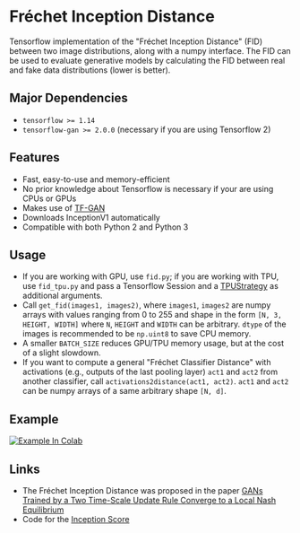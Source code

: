 # Fréchet Inception Distance
Tensorflow implementation of the "Fréchet Inception Distance" (FID) between two image distributions, along with a numpy interface. The FID can be used to evaluate generative models by calculating the FID between real and fake data distributions (lower is better).

## Major Dependencies
- `tensorflow >= 1.14` 
- `tensorflow-gan >= 2.0.0` (necessary if you are using Tensorflow 2)

## Features
- Fast, easy-to-use and memory-efficient
- No prior knowledge about Tensorflow is necessary if your are using CPUs or GPUs
- Makes use of [TF-GAN](https://github.com/tensorflow/gan)
- Downloads InceptionV1 automatically
- Compatible with both Python 2 and Python 3

## Usage
- If you are working with GPU, use `fid.py`; if you are working with TPU, use `fid_tpu.py` and pass a Tensorflow Session and a [TPUStrategy](https://www.tensorflow.org/api_docs/python/tf/distribute/experimental/TPUStrategy) as additional arguments.
- Call `get_fid(images1, images2)`, where `images1`, `images2` are numpy arrays with values ranging from 0 to 255 and shape in the form `[N, 3, HEIGHT, WIDTH]` where `N`, `HEIGHT` and `WIDTH` can be arbitrary. `dtype` of the images is recommended to be `np.uint8` to save CPU memory.
- A smaller `BATCH_SIZE` reduces GPU/TPU memory usage, but at the cost of a slight slowdown.
- If you want to compute a general "Fréchet Classifier Distance" with activations (e.g., outputs of the last pooling layer) `act1` and `act2` from another classifier, call `activations2distance(act1, act2)`. `act1` and `act2` can be numpy arrays of a same arbitrary shape `[N, d]`.

## Example
[![Example In Colab](https://colab.research.google.com/assets/colab-badge.svg)](https://colab.research.google.com/drive/1hgJJI5wuILxcHsmrkZMkHJtk6uDlKOwr?usp=sharing)

## Links

- The Fréchet Inception Distance was proposed in the paper [GANs Trained by a Two Time-Scale Update Rule Converge to a Local Nash Equilibrium ](https://arxiv.org/abs/1706.08500)
- Code for the [Inception Score](https://github.com/tsc2017/Inception-Score)
